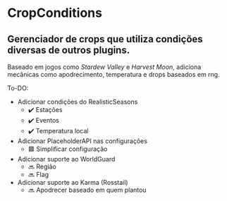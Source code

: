 # **CropConditions**

## Gerenciador de crops que utiliza condições diversas de outros plugins.

Baseado em jogos como *Stardew Valley* e *Harvest Moon*, adiciona mecânicas como apodrecimento, temperatura e drops baseados em rng.

To-DO:
+ Adicionar condições do RealisticSeasons
  + ✔️ Estações 
  + ✔️ Eventos
  + ✔️ Temperatura local
+ Adicionar PlaceholderAPI nas configurações
  + 🟪 Simplificar configuração
+ Adicionar suporte ao WorldGuard
  + 🔜 Região
  + 🔜 Flag
+ Adicionar suporte ao Karma (Rosstail)
  + 🔜 Apodrecer baseado em quem plantou
 
  
